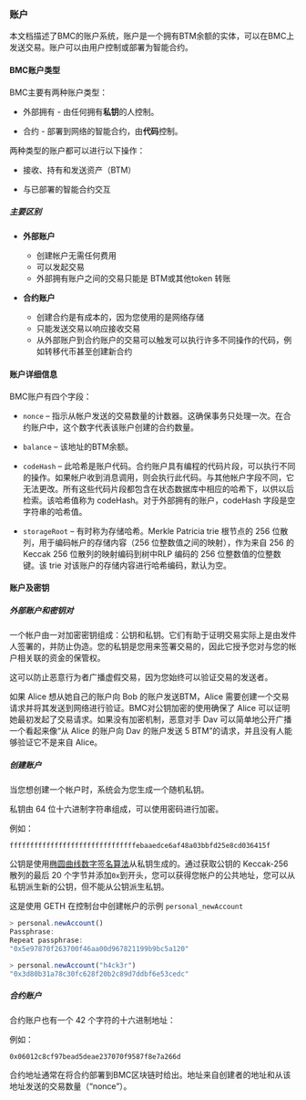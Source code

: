 ### 账户

本文档描述了BMC的账户系统，账户是一个拥有BTM余额的实体，可以在BMC上发送交易。账户可以由用户控制或部署为智能合约。

#### BMC账户类型

BMC主要有两种账户类型：

- 外部拥有 - 由任何拥有**私钥**的人控制。

- 合约 - 部署到网络的智能合约，由**代码**控制。

两种类型的账户都可以进行以下操作：

- 接收、持有和发送资产（BTM）

- 与已部署的智能合约交互

##### 主要区别

- **外部账户**
  - 创建帐户无需任何费用
  - 可以发起交易
  - 外部拥有账户之间的交易只能是 BTM或其他token 转账

- **合约账户**
  - 创建合约是有成本的，因为您使用的是网络存储
  - 只能发送交易以响应接收交易
  - 从外部账户到合约账户的交易可以触发可以执行许多不同操作的代码，例如转移代币甚至创建新合约

#### 账户详细信息

BMC账户有四个字段：

- `nonce` – 指示从帐户发送的交易数量的计数器。这确保事务只处理一次。在合约账户中，这个数字代表该账户创建的合约数量。

- `balance` – 该地址的BTM余额。

- `codeHash` – 此哈希是账户代码。合约账户具有编程的代码片段，可以执行不同的操作。如果帐户收到消息调用，则会执行此代码。与其他帐户字段不同，它无法更改。所有这些代码片段都包含在状态数据库中相应的哈希下，以供以后检索。该哈希值称为 codeHash。对于外部拥有的账户，codeHash 字段是空字符串的哈希值。

- `storageRoot` – 有时称为存储哈希。Merkle Patricia trie 根节点的 256 位散列，用于编码帐户的存储内容（256 位整数值之间的映射），作为来自 256 的 Keccak 256 位散列的映射编码到树中RLP 编码的 256 位整数值的位整数键。该 trie 对该账户的存储内容进行哈希编码，默认为空。

#### 账户及密钥

##### 外部账户和密钥对

一个帐户由一对加密密钥组成：公钥和私钥。它们有助于证明交易实际上是由发件人签署的，并防止伪造。您的私钥是您用来签署交易的，因此它授予您对与您的帐户相关联的资金的保管权。

这可以防止恶意行为者广播虚假交易，因为您始终可以验证交易的发送者。

如果 Alice 想从她自己的账户向 Bob 的账户发送BTM，Alice 需要创建一个交易请求并将其发送到网络进行验证。BMC对公钥加密的使用确保了 Alice 可以证明她最初发起了交易请求。如果没有加密机制，恶意对手 Dav 可以简单地公开广播一个看起来像“从 Alice 的账户向 Dav 的账户发送 5 BTM”的请求，并且没有人能够验证它不是来自 Alice。

##### 创建账户

当您想创建一个帐户时，系统会为您生成一个随机私钥。

私钥由 64 位十六进制字符串组成，可以使用密码进行加密。

例如：

`fffffffffffffffffffffffffffffffebaaedce6af48a03bbfd25e8cd036415f`

公钥是使用[椭圆曲线数字签名算法](https://wikipedia.org/wiki/Elliptic_Curve_Digital_Signature_Algorithm)从私钥生成的。通过获取公钥的 Keccak-256 散列的最后 20 个字节并添加`0x`到开头，您可以获得您帐户的公共地址，您可以从私钥派生新的公钥，但不能从公钥派生私钥。

这是使用 GETH 在控制台中创建帐户的示例 `personal_newAccount`

```js
> personal.newAccount()
Passphrase:
Repeat passphrase:
"0x5e97870f263700f46aa00d967821199b9bc5a120"

> personal.newAccount("h4ck3r")
"0x3d80b31a78c30fc628f20b2c89d7ddbf6e53cedc"
```

##### 合约账户

合约账户也有一个 42 个字符的十六进制地址：

例如：

`0x06012c8cf97bead5deae237070f9587f8e7a266d`

合约地址通常在将合约部署到BMC区块链时给出。地址来自创建者的地址和从该地址发送的交易数量（“nonce”）。








